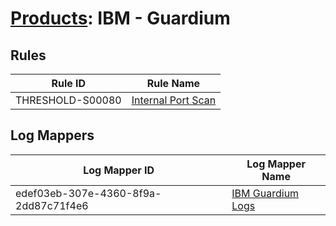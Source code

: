 # [Products](README.md): IBM - Guardium

## Rules

|Rule ID|Rule Name|
|----|----|
|THRESHOLD-S00080|[Internal Port Scan](../rules/THRESHOLD-S00080.md)|


## Log Mappers

|Log Mapper ID|Log Mapper Name|
|----|----|
|edef03eb-307e-4360-8f9a-2dd87c71f4e6|[IBM Guardium Logs](../mappings/edef03eb-307e-4360-8f9a-2dd87c71f4e6.md)|


